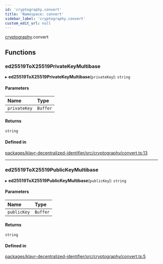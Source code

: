 ```yaml
---
id: 'cryptography.convert'
title: 'Namespace: convert'
sidebar_label: 'cryptography.convert'
custom_edit_url: null
---
```


[cryptography](cryptography.md).convert

## Functions

### ed25519ToX25519PrivateKeyMultibase

▸ **ed25519ToX25519PrivateKeyMultibase**(`privateKey`): `string`

#### Parameters

| Name         | Type     |
| :----------- | :------- |
| `privateKey` | `Buffer` |

#### Returns

`string`

#### Defined in

[packages/klayr-decentralized-identifier/src/cryptography/convert.ts:13](https://github.com/aldhosutra/klayr-did/blob/8db4b95/packages/klayr-decentralized-identifier/src/cryptography/convert.ts#L13)

---

### ed25519ToX25519PublicKeyMultibase

▸ **ed25519ToX25519PublicKeyMultibase**(`publicKey`): `string`

#### Parameters

| Name        | Type     |
| :---------- | :------- |
| `publicKey` | `Buffer` |

#### Returns

`string`

#### Defined in

[packages/klayr-decentralized-identifier/src/cryptography/convert.ts:5](https://github.com/aldhosutra/klayr-did/blob/8db4b95/packages/klayr-decentralized-identifier/src/cryptography/convert.ts#L5)
